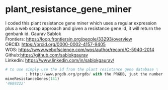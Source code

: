 # plant_resistance_gene_miner
I coded this plant resistance gene miner which uses a regular expression plus a web scrap approach and given a resistance gene id, it will return the genbank id.
Gaurav Sablok \
Frontiers: https://loop.frontiersin.org/people/33293/overview \
ORCID: https://orcid.org/0000-0002-4157-9405 \
WOS: https://www.webofscience.com/wos/author/record/C-5940-2014 \
Github:https://github.com/sablokgaurav \
Linkedin: https://www.linkedin.com/in/sablokgaurav/ 

```python
# to use simply use the id from the plant resistance gene database \
         : http://www.prgdb.org/prgdb/ with the PRGDB, just the number
mineResistanceGenes(141)
'4689222'
```
